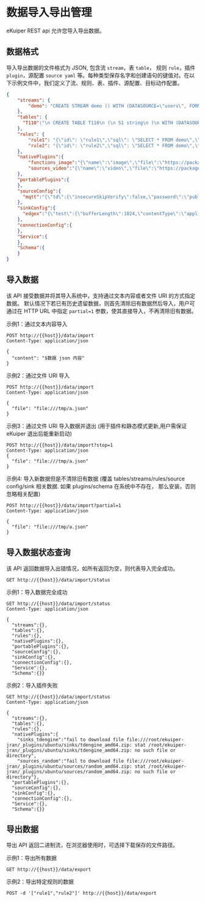 # 数据导入导出管理

eKuiper REST api 允许您导入导出数据。

## 数据格式

导入导出数据的文件格式为 JSON, 包含流 `stream`，表 `table`， 规则 `rule`，插件 `plugin`，源配置 `source yaml` 等。每种类型保存名字和创建语句的键值对。在以下示例文件中，我们定义了流、规则、表、插件、源配置、目标动作配置。

```json
{
    "streams": {
        "demo": "CREATE STREAM demo () WITH (DATASOURCE=\"users\", FORMAT=\"JSON\")"
    },
    "tables": {
      "T110":"\n CREATE TABLE T110\n (\n S1 string\n )\n WITH (DATASOURCE=\"test.json\", FORMAT=\"json\", TYPE=\"file\", KIND=\"scan\", );\n "
    },
    "rules": {
        "rule1": "{\"id\": \"rule1\",\"sql\": \"SELECT * FROM demo\",\"actions\": [{\"log\": {}}]}",
        "rule2": "{\"id\": \"rule2\",\"sql\": \"SELECT * FROM demo\",\"actions\": [{  \"log\": {}}]}"
    },
    "nativePlugins":{
        "functions_image":"{\"name\":\"image\",\"file\":\"https://packages.emqx.net/kuiper-plugins/1.8.1/debian/functions/image_amd64.zip\",\"shellParas\":[]}",
        "sources_video":"{\"name\":\"video\",\"file\":\"https://packages.emqx.net/kuiper-plugins/1.8.1/debian/sources/video_amd64.zip\",\"shellParas\":[]}",
    },
    "portablePlugins":{
    },
    "sourceConfig":{
      "mqtt":"{\"td\":{\"insecureSkipVerify\":false,\"password\":\"public\",\"protocolVersion\":\"3.1.1\",\"qos\":1,\"server\":\"tcp://broker.emqx.io:1883\",\"username\":\"admin\"},\"test\":{\"insecureSkipVerify\":false,\"password\":\"public\",\"protocolVersion\":\"3.1.1\",\"qos\":1,\"server\":\"tcp://127.0.0.1:1883\",\"username\":\"admin\"}}"
    },
    "sinkConfig":{
      "edgex":"{\"test\":{\"bufferLength\":1024,\"contentType\":\"application/json\",\"enableCache\":false,\"format\":\"json\",\"messageType\":\"event\",\"omitIfEmpty\":false,\"port\":6379,\"protocol\":\"redis\",\"runAsync\":false,\"sendSingle\":true,\"server\":\"localhost\",\"topic\":\"application\",\"type\":\"redis\"}}"
    },
    "connectionConfig":{
    },
    "Service":{
    },
    "Schema":{
    }
}
```

## 导入数据

该 API 接受数据并将其导入系统中，支持通过文本内容或者文件 URI 的方式指定数据。
默认情况下若已有历史遗留数据，则首先清除旧有数据然后导入，用户可通过在 HTTP URL 中指定 ``partial=1`` 参数，使其直接导入，不再清除旧有数据。 

示例1：通过文本内容导入


```shell
POST http://{{host}}/data/import
Content-Type: application/json

{
  "content": "$数据 json 内容"
}
```

示例2：通过文件 URI 导入

```shell
POST http://{{host}}/data/import
Content-Type: application/json

{
  "file": "file:///tmp/a.json"
}
```

示例3：通过文件 URI 导入数据并退出 (用于插件和静态模式更新,用户需保证 eKuiper 退出后能重新启动)

```shell
POST http://{{host}}/data/import?stop=1
Content-Type: application/json
{
  "file": "file:///tmp/a.json"
}
```

示例4: 导入新数据但是不清除旧有数据 (覆盖 tables/streams/rules/source config/sink 相关数据. 如果 plugins/schema 在系统中不存在， 那么安装，否则忽略相关配置)

```shell
POST http://{{host}}/data/import?partial=1
Content-Type: application/json

{
  "file": "file:///tmp/a.json"
}
```


## 导入数据状态查询

该 API 返回数据导入出错情况，如所有返回为空，则代表导入完全成功。

```shell
GET http://{{host}}/data/import/status
```

示例1：导入数据完全成功

```shell
GET http://{{host}}/data/import/status
Content-Type: application/json

{
  "streams":{},
  "tables":{},
  "rules":{},
  "nativePlugins":{},
  "portablePlugins":{},
  "sourceConfig":{},
  "sinkConfig":{},
  "connectionConfig":{},
  "Service":{},
  "Schema":{}}
```

示例2：导入插件失败

```shell
GET http://{{host}}/data/import/status
Content-Type: application/json

{
  "streams":{},
  "tables":{},
  "rules":{},
  "nativePlugins":{
    "sinks_tdengine":"fail to download file file:///root/ekuiper-jran/_plugins/ubuntu/sinks/tdengine_amd64.zip: stat /root/ekuiper-jran/_plugins/ubuntu/sinks/tdengine_amd64.zip: no such file or directory",
    "sources_random":"fail to download file file:///root/ekuiper-jran/_plugins/ubuntu/sources/random_amd64.zip: stat /root/ekuiper-jran/_plugins/ubuntu/sources/random_amd64.zip: no such file or directory"},
  "portablePlugins":{},
  "sourceConfig":{},
  "sinkConfig":{},
  "connectionConfig":{},
  "Service":{},
  "Schema":{}}
```

## 导出数据

导出 API 返回二进制流，在浏览器使用时，可选择下载保存的文件路径。

示例1：导出所有数据

```shell
GET http://{{host}}/data/export
```

示例2：导出特定规则的数据

```shell
POST -d '["rule1","rule2"]' http://{{host}}/data/export
```
